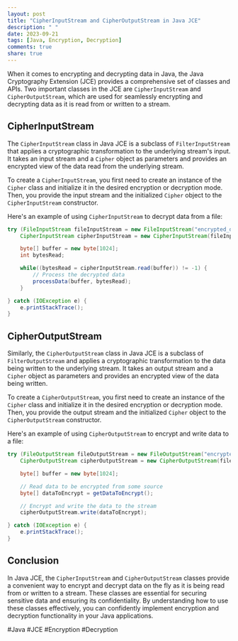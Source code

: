 ```yaml
---
layout: post
title: "CipherInputStream and CipherOutputStream in Java JCE"
description: " "
date: 2023-09-21
tags: [Java, Encryption, Decryption]
comments: true
share: true
---
```


When it comes to encrypting and decrypting data in Java, the Java Cryptography Extension (JCE) provides a comprehensive set of classes and APIs. Two important classes in the JCE are `CipherInputStream` and `CipherOutputStream`, which are used for seamlessly encrypting and decrypting data as it is read from or written to a stream.

## CipherInputStream

The `CipherInputStream` class in Java JCE is a subclass of `FilterInputStream` that applies a cryptographic transformation to the underlying stream's input. It takes an input stream and a `Cipher` object as parameters and provides an encrypted view of the data read from the underlying stream.

To create a `CipherInputStream`, you first need to create an instance of the `Cipher` class and initialize it in the desired encryption or decryption mode. Then, you provide the input stream and the initialized `Cipher` object to the `CipherInputStream` constructor.

Here's an example of using `CipherInputStream` to decrypt data from a file:

```java
try (FileInputStream fileInputStream = new FileInputStream("encrypted_data.txt");
    CipherInputStream cipherInputStream = new CipherInputStream(fileInputStream, cipher)) {

    byte[] buffer = new byte[1024];
    int bytesRead;

    while((bytesRead = cipherInputStream.read(buffer)) != -1) {
        // Process the decrypted data
        processData(buffer, bytesRead);
    }

} catch (IOException e) {
    e.printStackTrace();
}
```

## CipherOutputStream

Similarly, the `CipherOutputStream` class in Java JCE is a subclass of `FilterOutputStream` and applies a cryptographic transformation to the data being written to the underlying stream. It takes an output stream and a `Cipher` object as parameters and provides an encrypted view of the data being written.

To create a `CipherOutputStream`, you first need to create an instance of the `Cipher` class and initialize it in the desired encryption or decryption mode. Then, you provide the output stream and the initialized `Cipher` object to the `CipherOutputStream` constructor.

Here's an example of using `CipherOutputStream` to encrypt and write data to a file:

```java
try (FileOutputStream fileOutputStream = new FileOutputStream("encrypted_data.txt", true);
    CipherOutputStream cipherOutputStream = new CipherOutputStream(fileOutputStream, cipher)) {

    byte[] buffer = new byte[1024];

    // Read data to be encrypted from some source
    byte[] dataToEncrypt = getDataToEncrypt();

    // Encrypt and write the data to the stream
    cipherOutputStream.write(dataToEncrypt);

} catch (IOException e) {
    e.printStackTrace();
}
```

## Conclusion

In Java JCE, the `CipherInputStream` and `CipherOutputStream` classes provide a convenient way to encrypt and decrypt data on the fly as it is being read from or written to a stream. These classes are essential for securing sensitive data and ensuring its confidentiality. By understanding how to use these classes effectively, you can confidently implement encryption and decryption functionality in your Java applications.

#Java #JCE #Encryption #Decryption